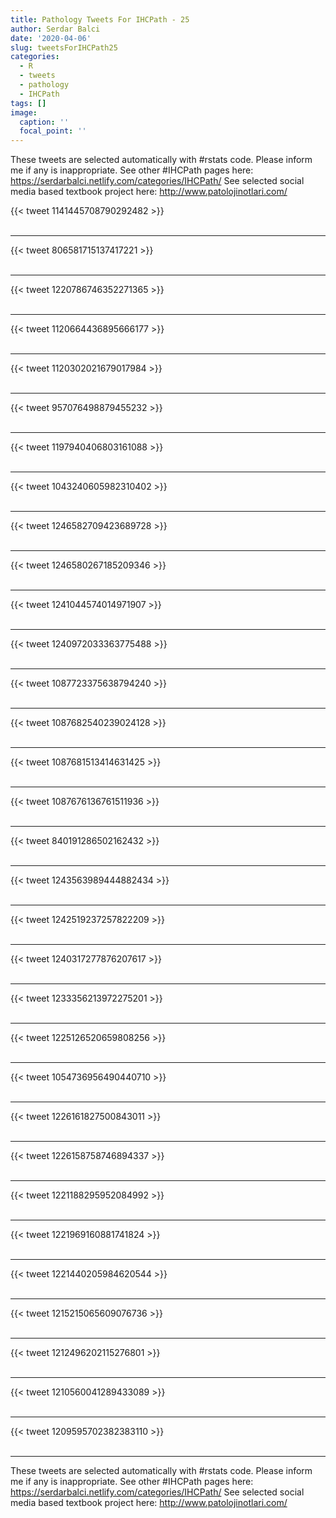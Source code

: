 ```yaml
---
title: Pathology Tweets For IHCPath - 25
author: Serdar Balci
date: '2020-04-06'
slug: tweetsForIHCPath25
categories:
  - R
  - tweets
  - pathology
  - IHCPath
tags: []
image:
  caption: ''
  focal_point: ''
---
```



These tweets are selected automatically with #rstats code. Please inform me if any is inappropriate.
See other #IHCPath pages here: https://serdarbalci.netlify.com/categories/IHCPath/ 
See selected social media based textbook project here: http://www.patolojinotlari.com/

{{< tweet 1141445708790292482 >}}
<br>
<br>
<hr>
{{< tweet 806581715137417221 >}}
<br>
<br>
<hr>
{{< tweet 1220786746352271365 >}}
<br>
<br>
<hr>
{{< tweet 1120664436895666177 >}}
<br>
<br>
<hr>
{{< tweet 1120302021679017984 >}}
<br>
<br>
<hr>
{{< tweet 957076498879455232 >}}
<br>
<br>
<hr>
{{< tweet 1197940406803161088 >}}
<br>
<br>
<hr>
{{< tweet 1043240605982310402 >}}
<br>
<br>
<hr>
{{< tweet 1246582709423689728 >}}
<br>
<br>
<hr>
{{< tweet 1246580267185209346 >}}
<br>
<br>
<hr>
{{< tweet 1241044574014971907 >}}
<br>
<br>
<hr>
{{< tweet 1240972033363775488 >}}
<br>
<br>
<hr>
{{< tweet 1087723375638794240 >}}
<br>
<br>
<hr>
{{< tweet 1087682540239024128 >}}
<br>
<br>
<hr>
{{< tweet 1087681513414631425 >}}
<br>
<br>
<hr>
{{< tweet 1087676136761511936 >}}
<br>
<br>
<hr>
{{< tweet 840191286502162432 >}}
<br>
<br>
<hr>
{{< tweet 1243563989444882434 >}}
<br>
<br>
<hr>
{{< tweet 1242519237257822209 >}}
<br>
<br>
<hr>
{{< tweet 1240317277876207617 >}}
<br>
<br>
<hr>
{{< tweet 1233356213972275201 >}}
<br>
<br>
<hr>
{{< tweet 1225126520659808256 >}}
<br>
<br>
<hr>
{{< tweet 1054736956490440710 >}}
<br>
<br>
<hr>
{{< tweet 1226161827500843011 >}}
<br>
<br>
<hr>
{{< tweet 1226158758746894337 >}}
<br>
<br>
<hr>
{{< tweet 1221188295952084992 >}}
<br>
<br>
<hr>
{{< tweet 1221969160881741824 >}}
<br>
<br>
<hr>
{{< tweet 1221440205984620544 >}}
<br>
<br>
<hr>
{{< tweet 1215215065609076736 >}}
<br>
<br>
<hr>
{{< tweet 1212496202115276801 >}}
<br>
<br>
<hr>
{{< tweet 1210560041289433089 >}}
<br>
<br>
<hr>
{{< tweet 1209595702382383110 >}}
<br>
<br>
<hr>


These tweets are selected automatically with #rstats code. Please inform me if any is inappropriate.
See other #IHCPath pages here: https://serdarbalci.netlify.com/categories/IHCPath/ 
See selected social media based textbook project here: http://www.patolojinotlari.com/
